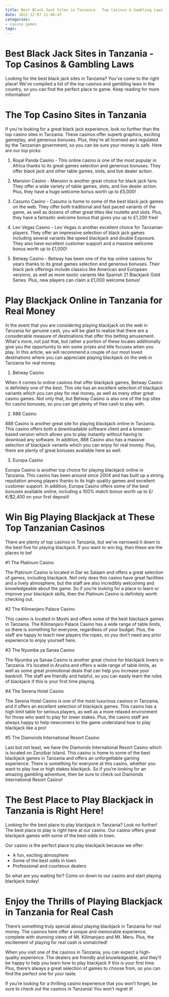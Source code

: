 ```yaml
---
title: Best Black Jack Sites in Tanzania   Top Casinos & Gambling Laws
date: 2022-12-07 21:46:47
categories:
- casino games
tags:
---
```



#  Best Black Jack Sites in Tanzania - Top Casinos & Gambling Laws

Looking for the best black jack sites in Tanzania? You've come to the right place! We've compiled a list of the top casinos and gambling laws in the country, so you can find the perfect place to game. Keep reading for more information!

# The Top Casino Sites in Tanzania

If you're looking for a great black jack experience, look no further than the top casino sites in Tanzania. These casinos offer superb graphics, exciting gameplay, and generous bonuses. Plus, they're all licensed and regulated by the Tanzanian government, so you can be sure your money is safe. Here are our top picks:

1. Royal Panda Casino - This online casino is one of the most popular in Africa thanks to its great games selection and generous bonuses. They offer black jack and other table games, slots, and live dealer action.

2. Mansion Casino - Mansion is another great choice for black jack fans. They offer a wide variety of table games, slots, and live dealer action. Plus, they have a huge welcome bonus worth up to £5,000!

3. Casumo Casino - Casumo is home to some of the best black jack games on the web. They offer both traditional and fast paced variants of the game, as well as dozens of other great titles like roulette and slots. Plus, they have a fantastic welcome bonus that gives you up to £1,200 free!

4. Leo Vegas Casino - Leo Vegas is another excellent choice for Tanzanian players. They offer an impressive selection of black jack games including several variants like speed blackjack and double Exposure. They also have excellent customer support and a massive welcome bonus worth up to £1,000!

5. Betway Casino - Betway has been one of the top online casinos for years thanks to its great games selection and generous bonuses. Their black jack offerings include classics like American and European versions, as well as more exotic variants like Spanish 21 Blackjack Gold Series. Plus, new players can claim a £1,000 welcome bonus!

#  Play Blackjack Online in Tanzania for Real Money

In the event that you are considering playing blackjack on the web in Tanzania for genuine cash, you will be glad to realize that there are a considerable measure of destinations that offer this betting amusement. What's more, not just that, but rather a portion of these locales additionally give you the opportunity to win some prizes and title focuses when you play. In this article, we will recommend a couple of our most loved destinations where you can appreciate playing blackjack on the web in Tanzania for real money.

1. Betway Casino

When it comes to online casinos that offer blackjack games, Betway Casino is definitely one of the best. This site has an excellent selection of blackjack variants which you can play for real money, as well as many other great casino games. Not only that, but Betway Casino is also one of the top sites for casino bonuses, so you can get plenty of free cash to play with.

2. 888 Casino

888 Casino is another great site for playing blackjack online in Tanzania. This casino offers both a downloadable software client and a browser-based version which allows you to play instantly without having to download any software. In addition, 888 Casino also has a massive selection of blackjack variants which you can enjoy for real money. Plus, there are plenty of great bonuses available here as well.

3. Europa Casino

Europa Casino is another top choice for playing blackjack online in Tanzania. This casino has been around since 2004 and has built up a strong reputation among players thanks to its high-quality games and excellent customer support. In addition, Europa Casino offers some of the best bonuses available online, including a 100% match bonus worth up to £/€/$2,400 on your first deposit!

#  Win Big Playing Blackjack at These Top Tanzanian Casinos 

There are plenty of top casinos in Tanzania, but we’ve narrowed it down to the best five for playing blackjack. If you want to win big, then these are the places to be!

#1 The Platinum Casino

The Platinum Casino is located in Dar es Salaam and offers a great selection of games, including blackjack. Not only does this casino have great facilities and a lively atmosphere, but the staff are also incredibly welcoming and knowledgeable about the game. So if you’re looking for a place to learn or improve your blackjack skills, then the Platinum Casino is definitely worth checking out.

#2 The Kilimanjaro Palace Casino

This casino is located in Moshi and offers some of the best blackjack games in Tanzania. The Kilimanjaro Palace Casino has a wide range of table limits, so there is something for everyone, regardless of your budget. Plus, the staff are happy to teach new players the ropes, so you don’t need any prior experience to enjoy yourself here.

#3 The Nyumba ya Sanaa Casino

The Nyumba ya Sanaa Casino is another great choice for blackjack lovers in Tanzania. It’s located in Arusha and offers a wide range of table limits, as well as some great promotional deals that can help you increase your bankroll. The staff are friendly and helpful, so you can easily learn the rules of blackjack if this is your first time playing.

#4 The Serena Hotel Casino

The Serena Hotel Casino is one of the most luxurious casinos in Tanzania, and it offers an excellent selection of blackjack games. This casino has a high limit table for serious players, as well as a more relaxed environment for those who want to play for lower stakes. Plus, the casino staff are always happy to help newcomers to the game understand how to play blackjack like a pro!

#5 The Diamonds International Resort Casino

Last but not least, we have the Diamonds International Resort Casino which is located on Zanzibar Island. This casino is home to some of the best blackjack games in Tanzania and offers an unforgettable gaming experience. There is something for everyone at this casino, whether you want to play low or high stakes blackjack. So if you’re looking for an amazing gambling adventure, then be sure to check out Diamonds International Resort Casino!

#  The Best Place to Play Blackjack in Tanzania is Right Here! 

Looking for the best place to play blackjack in Tanzania? Look no further! The best place to play is right here at our casino. Our casino offers great blackjack games with some of the best odds in town.

Our casino is the perfect place to play blackjack because we offer: 
- A fun, exciting atmosphere 
- Some of the best odds in town 
- Professional and courteous dealers 

So what are you waiting for? Come on down to our casino and start playing blackjack today!

#  Enjoy the Thrills of Playing Blackjack in Tanzania for Real Cash

There’s something truly special about playing blackjack in Tanzania for real money. The casinos here offer a unique and memorable experience, complete with stunning views of Mt. Kilimanjaro and Mt. Meru. Plus, the excitement of playing for real cash is unmatched!

When you visit one of the casinos in Tanzania, you can expect a high-quality experience. The dealers are friendly and knowledgeable, and they’ll be happy to help you learn how to play blackjack if this is your first time. Plus, there’s always a great selection of games to choose from, so you can find the perfect one for your taste.

If you’re looking for a thrilling casino experience that you won’t forget, be sure to check out the casinos in Tanzania! You won’t regret it!